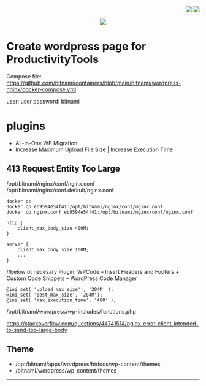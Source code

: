 <!--Category:Article,Azure--> 
 <p align="right">
    <a href="http://productivitytools.tech/"><img src="Images/Header/ProductivityTools_green_40px_2.png" /><a> 
    <a href="https://github.com/pwujczyk/ProductivityTools.Articles"><img src="Images/Header/Github_border_40px.png" /></a>
</p>
<p align="center">
    <a href="http://productivitytools.tech/">
        <img src='Images/Header/LogoTitle_green_500px.png' />
    </a>
</p>

# Create wordpress page for ProductivityTools



<!--more-->


Compose file:
https://github.com/bitnami/containers/blob/main/bitnami/wordpress-nginx/docker-compose.yml

user: user
password: bitnami

# plugins
- All-in-One WP Migration
- Increase Maximum Upload File Size | Increase Execution Time

## 413 Request Entity Too Large
/opt/bitnami/nginx/conf/nginx.conf
/opt/bitnami/nginx/conf.default/nginx.conf

```
docker ps
docker cp eb9594e54f41:/opt/bitnami/nginx/conf/nginx.conf .
docker cp nginx.conf eb9594e54f41:/opt/bitnami/nginx/conf/nginx.conf
```

```
http {
	client_max_body_size 400M;
}

server {
    client_max_body_size 100M;
    ...
}
```
//below ot necesary
Plugin:  WPCode – Insert Headers and Footers + Custom Code Snippets – WordPress Code Manager
```
@ini_set( 'upload_max_size' , '204M' );
@ini_set( 'post_max_size', '204M');
@ini_set( 'max_execution_time', '400' );
```
/opt/bitnami/wordpress/wp-includes/functions.php


https://stackoverflow.com/questions/44741514/nginx-error-client-intended-to-send-too-large-body
## Theme
- /opt/bitnami/apps/wordpress/htdocs/wp-content/themes
- /bitnami/wordpress/wp-content/themes

-----------------------------------------



